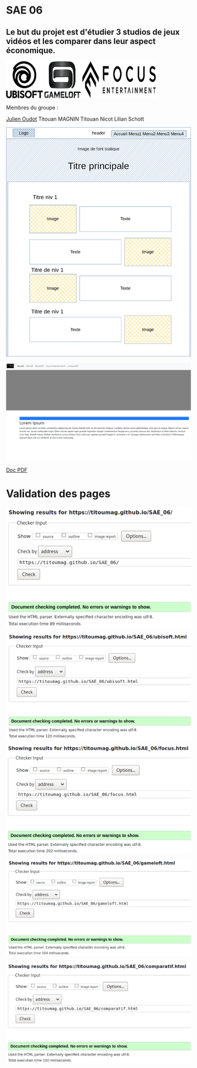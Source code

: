 # SAE 06




<h2>
Le but du projet est d'étudier 3 studios de jeux vidéos et les comparer dans leur aspect économique.
</h2>
<p float="left">
  <img src="https://raw.githubusercontent.com/titoumag/SAE_06/main/static/img/U.png" alt="Ubisoft" width="100" height="100">
  <img src="https://raw.githubusercontent.com/titoumag/SAE_06/main/static/img/GL.png" alt="GameLoft" width="100" height="100">
  <img src="https://raw.githubusercontent.com/titoumag/SAE_06/main/static/img/FE.png" alt="Focus" width="200" height="100">
</p>

Membres du groupe :

[Julien Oudot](mailto:julien.oudot03@edu.univ-fcomte.fr?subject=[GitHub])
Titouan MAGNIN 
Titouan Nicot 
Lilian Schott

![écran de zoning](doc/zoning.png)

![écran prototype](doc/prototype.png)

[Doc PDF](doc/JulienOUDOT_S1B2_SAE106_rapport_comparatif.pdf)

# Validation des pages 
![W3C Index](doc/w3c/w3cIndex.png)

![W3C Ubisoft](doc/w3c/w3cUbisoft.png)

![W3C Focus](doc/w3c/w3cFocus.png)

![W3C Gameloft](doc/w3c/w3cGameloft.png)

![W3C Comparatif](doc/w3c/w3cComparatif.png)
